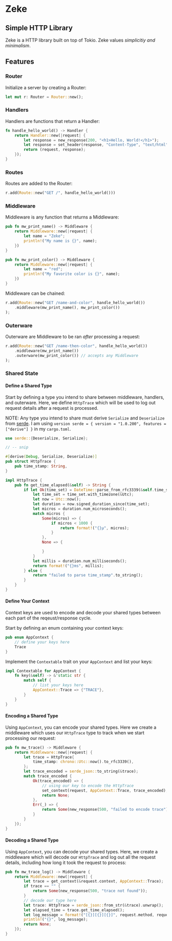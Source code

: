 # Zeke

## Simple HTTP Library
Zeke is a HTTP library built on top of Tokio. Zeke values *simplicitiy and minimalism*.

## Features

### Router
Initialize a server by creating a Router:

```rs
let mut r: Router = Router::new();
```

### Handlers
Handlers are functions that return a Handler:

```rs
fn handle_hello_world() -> Handler {
    return Handler::new(|request| {
        let response = new_response(200, "<h1>Hello, World!</h1>");
        let response = set_header(response, "Content-Type", "text/html");
        return (request, response);
    });
}
```

### Routes
Routes are added to the Router:

```rs
r.add(Route::new("GET /", handle_hello_world()))
```

### Middleware
Middleware is any function that returns a Middleware:

```rs
pub fn mw_print_name() -> Middleware {
    return Middleware::new(|request| {
        let name = "Zeke";
        println!("My name is {}", name);
    })
}

pub fn mw_print_color() -> Middleware {
    return Middleware::new(|request| {
        let name = "red";
        println!("My favorite color is {}", name);
    })
}
```

Middleware can be chained:
```rs
r.add(Route::new("GET /name-and-color", handle_hello_world())
    .middleware(mw_print_name(), mw_print_color())
);
```

### Outerware
Outerware are Middleware to be ran *after* processing a request:

```rs
r.add(Route::new("GET /name-then-color", handle_hello_world())
    .middleware(mw_print_name())
    .outerware(mw_print_color()) // accepts any Middleware
);
```

### Shared State

#### Define a Shared Type
Start by defining a type you intend to share between middleware, handlers, and outerware. Here, we define `HttpTrace` which will be used to log out request details after a request is processed.

NOTE: Any type you intend to share must derive `Serialize` and `Deserialize` from [serde](https://docs.rs/serde/latest/serde/index.html). I am using `version serde = { version = "1.0.200", features = ["derive"] }` in my `cargo.toml`.

```rs
use serde::{Deserialize, Serialize};

// -- snip

#[derive(Debug, Serialize, Deserialize)]
pub struct HttpTrace {
    pub time_stamp: String,
}

impl HttpTrace {
    pub fn get_time_elapsed(&self) -> String {
        if let Ok(time_set) = DateTime::parse_from_rfc3339(&self.time_stamp) {
            let time_set = time_set.with_timezone(&Utc);
            let now = Utc::now();
            let duration = now.signed_duration_since(time_set);
            let micros = duration.num_microseconds();
            match micros {
                Some(micros) => {
                    if micros < 1000 {
                        return format!("{}µ", micros);
                    }
                },
                None => {

                }
            }
            let millis = duration.num_milliseconds();
            return format!("{}ms", millis);
        } else {
            return "failed to parse time_stamp".to_string();
        }
    }
}
```

#### Define Your Context
Context keys are used to encode and decode your shared types between each part of the reqeust/response cycle.

Start by defining an enum containing your context keys:

```rs
pub enum AppContext {
    // define your keys here
    Trace
}
```

Implement the `Contextable` trait on your `AppContext` and list your keys:
```rs
impl Contextable for AppContext {
    fn key(&self) -> &'static str {
        match self {
            // list your keys here
            AppContext::Trace => {"TRACE"},
        }
    }
}
```

#### Encoding a Shared Type
Using `AppContext`, you can encode your shared types. Here we create a middleware which uses our `HttpTrace` type to track when we start processing our request:

```rs
pub fn mw_trace() -> Middleware {
    return Middleware::new(|request| {
        let trace = HttpTrace{
            time_stamp: chrono::Utc::now().to_rfc3339(),
        };
        let trace_encoded = serde_json::to_string(&trace);
        match trace_encoded {
            Ok(trace_encoded) => {
                // using our key to encode the HttpTrace
                set_context(request, AppContext::Trace, trace_encoded);
                return None;
            },
            Err(_) => {
                return Some(new_response(500, "failed to encode trace"));
            }
        }
    });
}
```

#### Decoding a Shared Type
Using `AppContext`, you can decode your shared types. Here, we create a middleware which will decode our `HttpTrace` and log out all the request details, including how long it took the request to process:

```rs
pub fn mw_trace_log() -> Middleware {
    return Middleware::new(|request| {
        let trace = get_context(&request.context, AppContext::Trace);
        if trace == "" {
            return Some(new_response(500, "trace not found"));
        }
        // decode our type here
        let trace: HttpTrace = serde_json::from_str(&trace).unwrap();
        let elapsed_time = trace.get_time_elapsed();
        let log_message = format!("[{}][{}][{}]", request.method, request.path, elapsed_time);
        println!("{}", log_message);
        return None;
    });
}
```




